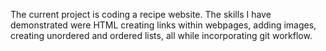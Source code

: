 The current project is coding a recipe website. The skills I have demonstrated were HTML creating links within webpages, adding images, creating unordered and ordered lists, all while incorporating git workflow.